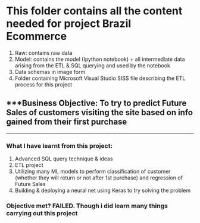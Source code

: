 # This folder contains all the content needed for project Brazil Ecommerce

1. Raw: contains raw data
2. Model: contains the model (Ipython notebook) + all intermediate data arising from the ETL & SQL querying and used by the notebook
3. Data schemas in image form
4. Folder containing Microsoft Visual Studio SISS file describing the ETL process for this project

## ***Business Objective: To try to predict Future Sales of customers visiting the site based on info gained from their first purchase

------------------------------------------------------------------------------
### What I have learnt from this project:
1. Advanced SQL query technique & ideas
2. ETL project
3. Utilizing many ML models to perform classification of customer (whether they will return or not after 1st purchase)
and regression of Future Sales
4. Building & deploying a neural net using Keras to try solving the problem  

### Objective met? FAILED. Though i did learn many things carrying out this  project
